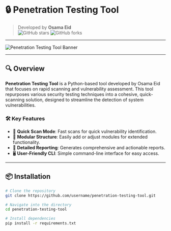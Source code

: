 # 🔒 Penetration Testing Tool

> Developed by **Osama Eid**  
> ![GitHub stars](https://img.shields.io/github/stars/username/penetration-testing-tool?style=social) ![GitHub forks](https://img.shields.io/github/forks/username/penetration-testing-tool?style=social)

---

![Penetration Testing Tool Banner](https://via.placeholder.com/1200x400?text=Penetration+Testing+Tool+%7C+Python+Based+%7C+Quick+Scan)

---

## 🔍 Overview

**Penetration Testing Tool** is a Python-based tool developed by Osama Eid that focuses on rapid scanning and vulnerability assessment. This tool repurposes various security testing techniques into a cohesive, quick-scanning solution, designed to streamline the detection of system vulnerabilities.

### 🛠️ Key Features

- 🚀 **Quick Scan Mode**: Fast scans for quick vulnerability identification.
- 🔌 **Modular Structure**: Easily add or adjust modules for extended functionality.
- 📄 **Detailed Reporting**: Generates comprehensive and actionable reports.
- 🖥️ **User-Friendly CLI**: Simple command-line interface for easy access.

---

## 📦 Installation

```bash
# Clone the repository
git clone https://github.com/username/penetration-testing-tool.git

# Navigate into the directory
cd penetration-testing-tool

# Install dependencies
pip install -r requirements.txt
